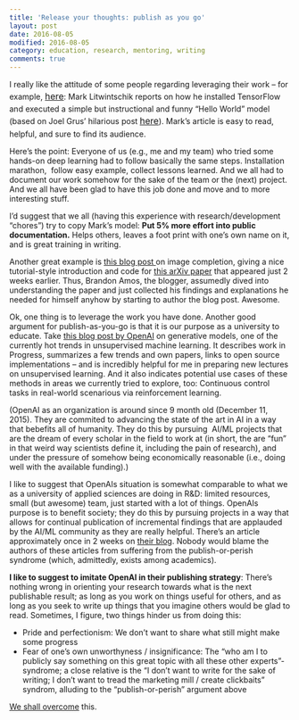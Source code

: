 ```yaml
---
title: 'Release your thoughts: publish as you go'
layout: post
date: 2016-08-05
modified: 2016-08-05
category: education, research, mentoring, writing
comments: true
---
```


I really like the attitude of some people regarding leveraging their work &#8211; for example, <a style="line-height: 1.71429; font-size: 1rem;" href="http://tech.marksblogg.com/tensorflow-nvidia-gtx-1080.html" target="_blank">here</a>: Mark Litwintschik reports on how he installed TensorFlow and executed a simple but instructional and funny &#8220;Hello World&#8221; model (based on Joel Grus&#8217; hilarious post <a style="line-height: 1.71429; font-size: 1rem;" href="http://joelgrus.com/2016/05/23/fizz-buzz-in-tensorflow/" target="_blank">here</a>). Mark&#8217;s article is easy to read, helpful, and sure to find its audience.

<!-- more -->

Here&#8217;s the point: Everyone of us (e.g., me and my team) who tried some hands-on deep learning had to follow basically the same steps. Installation marathon,  follow easy example, collect lessons learned. And we all had to document our work somehow for the sake of the team or the (next) project. And we all have been glad to have this job done and move and to more interesting stuff.

I&#8217;d suggest that we all (having this experience with research/development &#8220;chores&#8221;) try to copy Mark&#8217;s model: **Put 5% more effort into public documentation.** Helps others, leaves a foot print with one&#8217;s own name on it, and is great training in writing.

Another great example is <a href="http://bamos.github.io/2016/08/09/deep-completion/" target="_blank">this blog post </a>on image completion, giving a nice tutorial-style introduction and code for <a href="https://arxiv.org/abs/1607.07539" target="_blank">this arXiv paper</a> that appeared just 2 weeks earlier. Thus, Brandon Amos, the blogger, assumedly dived into understanding the paper and just collected his findings and explanations he needed for himself anyhow by starting to author the blog post. Awesome.

Ok, one thing is to leverage the work you have done. Another good argument for publish-as-you-go is that it is our purpose as a university to educate. Take <a href="https://openai.com/blog/generative-models/" target="_blank">this blog post by OpenAI</a> on generative models, one of the currently hot trends in unsupervised machine learning. It describes work in Progress, summarizes a few trends and own papers, links to open source implementations &#8211; and is incredibly helpful for me in preparing new lectures on unsupervised learning. And it also indicates potential use cases of these methods in areas we currently tried to explore, too: Continuous control tasks in real-world scenarious via reinforcement learning.

(OpenAI as an organization is around since 9 month old (December 11, 2015). They are commited to advancing the state of the art in AI in a way that bebefits all of humanity. They do this by pursuing  AI/ML projects that are the dream of every scholar in the field to work at (in short, the are &#8220;fun&#8221; in that weird way scientists define it, including the pain of research), and under the pressure of somehow being economically reasonable (i.e., doing well with the available funding).)

I like to suggest that OpenAIs situation is somewhat comparable to what we as a university of applied sciences are doing in R&D: limited resources, small (but awesome) team, just started with a lot of things. OpenAIs purpose is to benefit society; they do this by pursuing projects in a way that allows for continual publication of incremental findings that are applauded by the AI/ML community as they are really helpful. There&#8217;s an article approximately once in 2 weeks on <a href="https://openai.com/blog/" target="_blank">their blog</a>. Nobody would blame the authors of these articles from suffering from the publish-or-perish syndrome (which, admittedly, exists among academics).

**I like to suggest to imitate OpenAI in their publishing strategy**: There&#8217;s nothing wrong in orienting your research towards what is the next publishable result; as long as you work on things useful for others, and as long as you seek to write up things that you imagine others would be glad to read. Sometimes, I figure, two things hinder us from doing this:

  * Pride and perfectionism: We don&#8217;t want to share what still might make some progress
  * Fear of one&#8217;s own unworthyness / insignificance: The &#8220;who am I to publicly say something on this great topic with all these other experts&#8221;-syndrome; a close relative is the &#8220;I don&#8217;t want to write for the sake of writing; I don&#8217;t want to tread the marketing mill / create clickbaits&#8221; syndrom, alluding to the &#8220;publish-or-perish&#8221; argument above

<a href="https://play.google.com/music/preview/Tecavjqlewljn22rsucpz2f3l2a?lyrics=1&utm_source=google&utm_medium=search&utm_campaign=lyrics&pcampaignid=kp-songlyrics" target="_blank">We shall overcome</a> this.